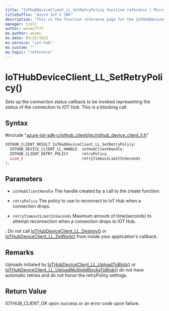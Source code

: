 ```yaml
---                             
title: "IoTHubDeviceClient_LL_SetRetryPolicy function reference | Microsoft Docs" 
titleSuffix: "Azure IoT C SDK"            
description: "This is the function reference page for the IoTHubDeviceClient_LL_SetRetryPolicy() function in the Azure IoT C SDK. This SDK is used with Azure IoT Hub and Azure IoT Hub Device Provisioning Service"            
manager: timlt                 
author: wesmc7777              
ms.author: wesmc               
ms.date: 03/25/2022                    
ms.service: "iot-hub"             
ms.custom: ""                
ms.topic: "reference"        
---                            
```


# IoTHubDeviceClient_LL_SetRetryPolicy()

Sets up the connection status callback to be invoked representing the status of the connection to IOT Hub. This is a blocking call.

## Syntax

\#include "[azure-iot-sdk-c/iothub_client/inc/iothub_device_client_ll.h](../iothub-device-client-ll-h.md)"  
```C
IOTHUB_CLIENT_RESULT IoTHubDeviceClient_LL_SetRetryPolicy(
  IOTHUB_DEVICE_CLIENT_LL_HANDLE  iotHubClientHandle,
  IOTHUB_CLIENT_RETRY_POLICY      retryPolicy,
  size_t                          retryTimeoutLimitInSeconds
);
```

## Parameters
* `iotHubClientHandle` The handle created by a call to the create function. 

* `retryPolicy` The policy to use to reconnect to IoT Hub when a connection drops. 

* `retryTimeoutLimitInSeconds` Maximum amount of time(seconds) to attempt reconnection when a connection drops to IOT Hub.

: Do not call [IoTHubDeviceClient_LL_Destroy()](../iothub-device-client-ll-h/iothubdeviceclient-ll-destroy.md) or [IoTHubDeviceClient_LL_DoWork()](../iothub-device-client-ll-h/iothubdeviceclient-ll-dowork.md) from inside your application's callback.

## Remarks
Uploads initiated by [IoTHubDeviceClient_LL_UploadToBlob()](../iothub-device-client-ll-h/iothubdeviceclient-ll-uploadtoblob.md) or [IoTHubDeviceClient_LL_UploadMultipleBlocksToBlob()](../iothub-device-client-ll-h/iothubdeviceclient-ll-uploadmultipleblockstoblob.md) do not have automatic retries and do not honor the retryPolicy settings.

## Return Value
IOTHUB_CLIENT_OK upon success or an error code upon failure.

